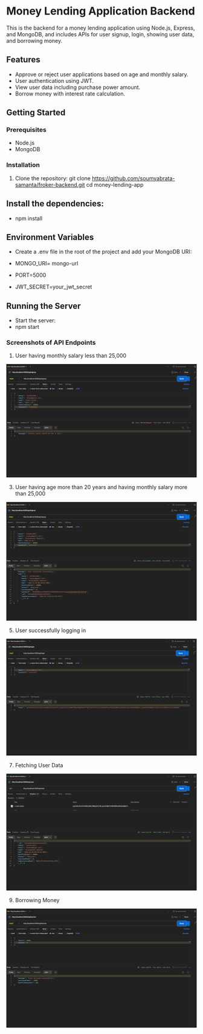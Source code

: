 # Money Lending Application Backend

This is the backend for a money lending application using Node.js, Express, and MongoDB, and includes APIs for user signup, login, showing user data, and borrowing money.

## Features
- Approve or reject user applications based on age and monthly salary.
- User authentication using JWT.
- View user data including purchase power amount.
- Borrow money with interest rate calculation.

## Getting Started

### Prerequisites
- Node.js
- MongoDB

### Installation
1. Clone the repository:
   git clone https://github.com/soumyabrata-samanta/froker-backend.git
   cd money-lending-app
## Install the dependencies:
 - npm install

## Environment Variables
 - Create a .env file in the root of the project and add your MongoDB URI:

 - MONGO_URI= mongo-url
 - PORT=5000
 - JWT_SECRET=your_jwt_secret

## Running the Server
 - Start the server:
 - npm start



### Screenshots of API Endpoints 
1. User having monthly salary less than 25,000

![alt signup](screenshots/signup-unsuccessfull.png)

3. User having age more than 20 years and having monthly salary more than 25,000
   
![alt text](screenshots/signup-successfull.png)

5. User successfully logging in
   
![alt text](screenshots/login-success.png)

7. Fetching User Data
   
![alt text](screenshots/fetchuserdata.png)

9. Borrowing Money
    
![alt text](screenshots/borrow.png)
